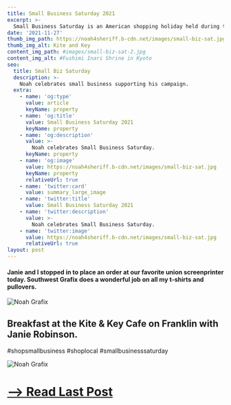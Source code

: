 ```yaml
---
title: Small Business Saturday 2021
excerpt: >-
  Small Business Saturday is an American shopping holiday held during the Saturday after Thanksgiving in the United States during one of the busiest shopping periods of the year.
date: '2021-11-27'
thumb_img_path: https://noah4sheriff.b-cdn.net/images/small-biz-sat.jpg
thumb_img_alt: Kite and Key
content_img_path: #images/small-biz-sat-2.jpg
content_img_alt: #Fushimi Inari Shrine in Kyoto
seo:
  title: Small Biz Saturday
  description: >-
    Noah celebrates small business supporting his campaign.
  extra:
    - name: 'og:type'
      value: article
      keyName: property
    - name: 'og:title'
      value: Small Business Saturday 2021
      keyName: property
    - name: 'og:description'
      value: >-
        Noah celebrates Small Business Saturday.
      keyName: property
    - name: 'og:image'
      value: https://noah4sheriff.b-cdn.net/images/small-biz-sat.jpg
      keyName: property
      relativeUrl: true
    - name: 'twitter:card'
      value: summary_large_image
    - name: 'twitter:title'
      value: Small Business Saturday 2021
    - name: 'twitter:description'
      value: >-
        Noah celebrates Small Business Saturday.
    - name: 'twitter:image'
      value: https://noah4sheriff.b-cdn.net/images/small-biz-sat.jpg
      relativeUrl: true
layout: post
---
```


#### Janie and I stopped in to place an order at our favorite union screenprinter today. Southwest Grafix does a wonderful job on all my t-shirts and pullovers.

![Noah Grafix](https://noah4sheriff.b-cdn.net//images/small-biz-sat-2.jpg)

## Breakfast at the Kite & Key Cafe on Franklin with Janie Robinson.
#shopsmallbusiness
#shoplocal
#smallbusinesssaturday

![Noah Grafix](https://noah4sheriff.b-cdn.net//images/small-biz-sat.jpg)

# [--> Read Last Post](/posts/feed-evansville)
